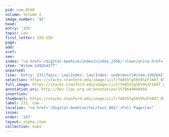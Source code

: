 ```yaml
---
pid: num_0248
volume: Volume 2
image_number: '92'
head: 
entry: '231'
topic: Low
first_letter: 226-250
page: 
add: 
xref: 
see: 
index: "<a href='/digital-beehive/index3/index_2356/'>low</a>|<a href='/digital-beehive/index5/index_4369/'>undermost</a>"
item: "#item-1d92bd277"
unparsed: 
line: 'Entry: 231|Topic: Low|Index: low|Index: undermost|#item-1d92bd277'
selection: https://stacks.stanford.edu/image/iiif/fm855tg5659%2F1607_0559/864,746,2880,163/full/0/default.jpg
full_image: https://stacks.stanford.edu/image/iiif/fm855tg5659%2F1607_0559/full/full/0/default.jpg
annotation_uri: http://dev.llgc.org.uk/annotation/1570649940456
insertion: 
thumbnail: https://stacks.stanford.edu/image/iiif/fm855tg5659%2F1607_0559/864,746,600,180/250,/0/default.jpg
label: 231. Low
location: "<a href='/digital-beehive/toc/toc2_082/'>Full Page</a>"
issue: 
order: '247'
layout: alpha_item
collection: num1
---
```

